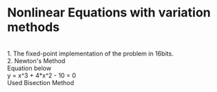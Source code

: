 # Nonlinear Equations with variation methods
<br>
1. The fixed-point implementation of the problem in 16bits.
<br>
2. Newton's Method
<br>
Equation below
<br>
y = x^3 + 4*x^2 - 10 = 0
<br>
Used Bisection Method
<br>
